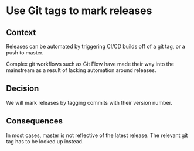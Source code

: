 # Use Git tags to mark releases

## Context
Releases can be automated by triggering CI/CD builds off of a git tag, or a push to master.

Complex git workflows such as Git Flow have made their way into the mainstream as a result of lacking automation around releases.

## Decision
We will mark releases by tagging commits with their version number.

## Consequences
In most cases, master is not reflective of the latest release. The relevant git tag has to be looked up instead.
